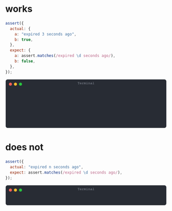 # works

```js
assert({
  actual: {
    a: "expired 3 seconds ago",
    b: true,
  },
  expect: {
    a: assert.matches(/expired \d seconds ago/),
    b: false,
  },
});
```

![img](<./assert_matches/works.svg>)

# does not

```js
assert({
  actual: "expired n seconds ago",
  expect: assert.matches(/expired \d seconds ago/),
});
```

![img](<./assert_matches/does not.svg>)

